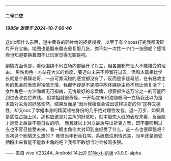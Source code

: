 ﻿
*****

####  二号口空  
##### 1985#       发表于 2024-10-7 00:46

这dlc都什么东西，道中黄昏的碎片给的抠抠搜搜，以至于有个boss打完我都没碎片开齐宝箱。地图也是翻来覆去重复那几张，你不如一次性一个门一张图呢？感情你也知道要换着图不让玩家觉得无聊是吧。

剧情方面也是，看似围绕不同立场内部展开了对立，但各自都有让人不能接受的理由。
男性角色一方站在大义的角度，要迈向未来不停留在过去，但和本篇相比学长就是个暴躁老哥，一点可靠沉稳的感觉都没有了，反而是多疑易怒，在有拯救主角的机会前表现得冷酷无情，我都怀疑是不是顺平附体嫉妒主角不想让他复活了；
女性角色一方油咖喱无可指摘，无愧最好的恋爱牌，想要抓住这万分之一的可能回到过去改变世界线。
但学姐就很奇怪，一开始宣布和油咖喱同一立场我还以为是本篇对主角的好感使然，结果反而是“因为我相信会做出这样决定的你”这样又感性，却又ooc了学姐本身的精英领袖身份的几乎绝对理性发言。退一万步，如果真是感性占据上风，那也应该是对主角的好感吧，就本篇恋人线的表现来看，反而她才是爱上后最不能自拔的吧。
而且就以上对立最后导出折衷方案，既不要回到过去也不盲目接受未来，看一眼主角伟大封印到底经受了什么，这一点也很牵强吧？当初这个剧情怎么想的？
难怪当年粉丝狂骂，系统做烂剧情还差，当年还是饱受期盼出来看能不能救主角的吧？我都不敢想当时会被骂多狠。

—— 来自 vivo V2324A, Android 14上的 [S1Next-鹅版](https://github.com/ykrank/S1-Next/releases) v3.0.0-alpha

